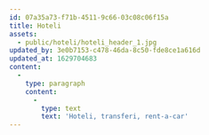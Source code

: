 ```yaml
---
id: 07a35a73-f71b-4511-9c66-03c08c06f15a
title: Hoteli
assets:
  - public/hoteli/hoteli_header_1.jpg
updated_by: 3e0b7153-c478-46da-8c50-fde8ce1a616d
updated_at: 1629704683
content:
  -
    type: paragraph
    content:
      -
        type: text
        text: 'Hoteli, transferi, rent-a-car'
---
```

